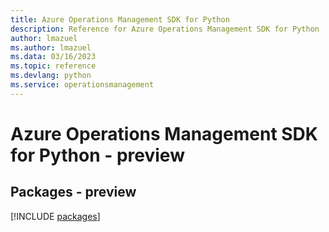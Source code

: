 ```yaml
---
title: Azure Operations Management SDK for Python
description: Reference for Azure Operations Management SDK for Python
author: lmazuel
ms.author: lmazuel
ms.data: 03/16/2023
ms.topic: reference
ms.devlang: python
ms.service: operationsmanagement
---
```

# Azure Operations Management SDK for Python - preview
## Packages - preview
[!INCLUDE [packages](operations-management-index.md)]